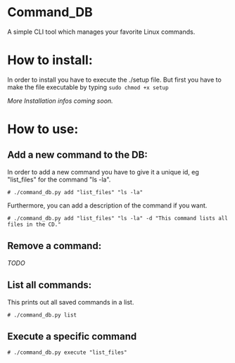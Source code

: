 # Command_DB
A simple CLI tool which manages your favorite Linux commands.


# How to install: 
In order to install you have to execute the ./setup file. 
But first you have to make the file executable by typing ```sudo chmod +x setup```

*More Installation infos coming soon.*


# How to use: 

## Add a new command to the DB: 
In order to add a new command you have to give it a unique id, eg "list_files" for the command "ls -la". 
```
# ./command_db.py add "list_files" "ls -la"
```

Furthermore, you can add a description of the command if you want. 
```
# ./command_db.py add "list_files" "ls -la" -d "This command lists all files in the CD."
```

## Remove a command: 
*TODO*


## List all commands: 
This prints out all saved commands in a list. 
```
# ./command_db.py list
```

## Execute a specific command
```
# ./command_db.py execute "list_files"
```
